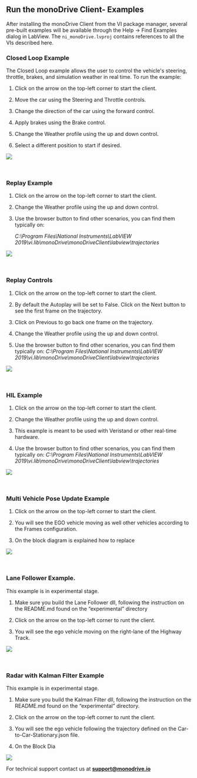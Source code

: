 ## Run the monoDrive Client- Examples

After installing the monoDrive Client from the VI package manager, several
pre-built examples will be available through the Help -> Find Examples dialog
in LabView. The `ni_monoDrive.lvproj` contains references to all the VIs 
described here.

### Closed Loop Example

The Closed Loop example allows the user to control the vehicle's steering, 
throttle, brakes, and simulation weather in real time. To run the example:

1. Click on the arrow on the top-left corner to start the client.

2. Move the car using the Steering and Throttle controls.

3. Change the direction of the car using the forward control.

4. Apply brakes using the Brake control.

5. Change the Weather profile using the up and down control.

6. Select a different position to start if desired.

<div class="img_container">
    <img class='wide_img' src="imgs/CL_example.png" />
</div>

<p>&nbsp;</p>


### Replay Example

1. Click on the arrow on the top-left corner to start the client.

2. Change the Weather profile using the up and down control.

3. Use the browser button to find other scenarios, you can find them typically on:

    *C:\Program Files\National Instruments\LabVIEW 2019\vi.lib\monoDrive\monoDriveClient\labview\trajectories*

<div class="img_container">
    <img class='wide_img' src="imgs/replay_example.png"/>
</div>

<p>&nbsp;</p>



### Replay Controls

1. Click on the arrow on the top-left corner to start the client.

2. By default the Autoplay will be set to False. Click on the Next button to see the first frame on the trajectory.

3. Click on Previous to go back one frame on the trajectory.

4. Change the Weather profile using the up and down control.

5. Use the browser button to find other scenarios, you can find them typically on:
*C:\Program Files\National Instruments\LabVIEW 2019\vi.lib\monoDrive\monoDriveClient\labview\trajectories*

<div class="img_container">
    <img class='wide_img' src="imgs/replay_controls.png"/>
</div>

<p>&nbsp;</p>



### HIL Example

1. Click on the arrow on the top-left corner to start the client.

2. Change the Weather profile using the up and down control.

3. This example is meant to be used with Veristand or other real-time hardware.

4. Use the browser button to find other scenarios, you can find them typically on:
*C:\Program Files\National Instruments\LabVIEW 2019\vi.lib\monoDrive\monoDriveClient\labview\trajectories*

<div class="img_container">
    <img class='wide_img' src="imgs/hil_example.png"/>
</div>


<p>&nbsp;</p>

### Multi Vehicle Pose Update Example

1. Click on the arrow on the top-left corner to start the client.

2. You will see the EGO vehicle moving as well other vehicles according to the Frames configuration.  

3. On the block diagram is explained how to replace 

<div class="img_container">
    <img class='wide_img' src="imgs/multi_vehicle.png"/>
</div>

<p>&nbsp;</p>

### Lane Follower Example.
This example is in experimental stage.

1. Make sure you build the Lane Follower dll, following the instruction on the README.md found on the “experimental” directory

2. Click on the arrow on the top-left corner to runt the client.

3. You will see the ego vehicle moving on the right-lane of the Highway Track.

<div class="img_container">
    <img class='wide_img' src="imgs/lane_follow.png"/>
</div>

<p>&nbsp;</p>

### Radar with Kalman Filter Example
This example is in experimental stage.

1. Make sure you build the Kalman Filter dll, following the instruction on the README.md found on the “experimental” directory.

2. Click on the arrow on the top-left corner to runt the client.

3. You will see the ego vehicle following the trajectory defined on the Car-to-Car-Stationary.json file.

4. On the Block Dia

<div class="img_container">
    <img class='wide_img' src="imgs/radar.png"/>
</div>


For technical support contact us at <b>support@monodrive.io</b>
<p>&nbsp;</p>